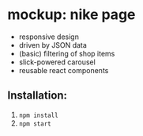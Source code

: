 # mockup: nike page

* responsive design
* driven by JSON data
* (basic) filtering of shop items
* slick-powered carousel 
* reusable react components

## Installation:

1. `npm install`
2. `npm start`
